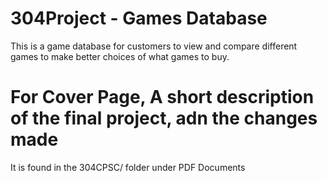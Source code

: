 # 304Project - Games Database

This is a game database for customers to view and compare different games to make better choices of what games to buy.

# For Cover Page, A short description of the final project, adn the changes made 
It is found in the 304CPSC/ folder under PDF Documents




